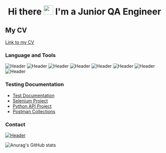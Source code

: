 <div align="center">
<h1>
  Hi there
  <img src="https://media.giphy.com/media/hvRJCLFzcasrR4ia7z/giphy.gif" width="30px"/>
  I'm a Junior QA Engineer
</h1>
</div>


## My CV 
[Link to my CV](https://drive.google.com/file/d/1yQ7rz9AxkRPc5-hRWNO0jeyQGheBNqpF/view?usp=sharing)

### Language and Tools

![Header](https://img.shields.io/badge/Jira-090909?style=for-the-badge&logo=jira&logoColor=136be1)
![Header](https://img.shields.io/badge/Postman-090909?style=for-the-badge&logo=postman&logoColor=f76935)
![Header](https://img.shields.io/badge/Github-090909?style=for-the-badge&logo=github&logoColor=8cc4d7)
![Header](https://img.shields.io/badge/SQL-090909?style=for-the-badge&logo=mysql&logoColor=00618a)
![Header](https://img.shields.io/badge/DevTools-090909?style=for-the-badge&logo=googlechrome&logoColor=2674f2)
![Header](https://img.shields.io/badge/Python-090909?style=for-the-badge&logo=Python&logoColor=00618a)
![Header](https://img.shields.io/badge/Selenium-090909?style=for-the-badge&logo=selenium&logoColor=74ff2a)
![Header](https://img.shields.io/badge/PyTest-090909?style=for-the-badge&logo=pytest&logoColor=f1ff40)

### Testing Documentation

- [Test Documentation](https://docs.google.com/spreadsheets/d/1s0BWjIxeBKmxaaDUAOFnfzTbMcpQx_cD/edit?usp=sharing&ouid=105415950812874413128&rtpof=true&sd=true)
- [Selenium Project](https://github.com/IlnazSadykov/PythonSeleniumProject)
- [Python API Project](https://github.com/IlnazSadykov/APIProject)
- [Postman Collections](https://github.com/IlnazSadykov/GoogleMapsAPI)

### Contact 

[![Header](https://img.shields.io/badge/Telegram-090909?style=for-the-badge&logo=telegram&logoColor=31a5db)](https://t.me/IS_Fenix)

![Anurag's GitHub stats](https://github-readme-stats.vercel.app/api?username=IlnazSadykov&show_icons=true&theme=radical)

